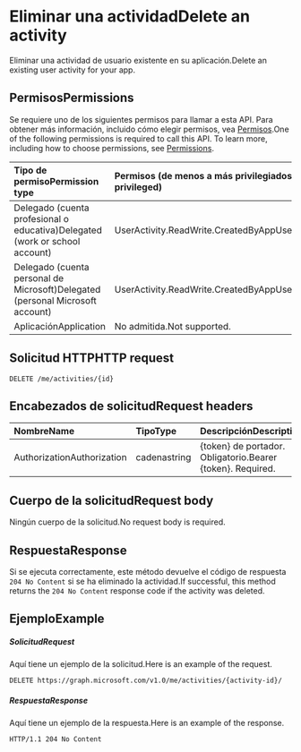 # <a name="delete-an-activity"></a><span data-ttu-id="08803-101">Eliminar una actividad</span><span class="sxs-lookup"><span data-stu-id="08803-101">Delete an activity</span></span>

<span data-ttu-id="08803-102">Eliminar una actividad de usuario existente en su aplicación.</span><span class="sxs-lookup"><span data-stu-id="08803-102">Delete an existing user activity for your app.</span></span>

## <a name="permissions"></a><span data-ttu-id="08803-103">Permisos</span><span class="sxs-lookup"><span data-stu-id="08803-103">Permissions</span></span>

<span data-ttu-id="08803-p101">Se requiere uno de los siguientes permisos para llamar a esta API. Para obtener más información, incluido cómo elegir permisos, vea [Permisos](../../../concepts/permissions_reference.md).</span><span class="sxs-lookup"><span data-stu-id="08803-p101">One of the following permissions is required to call this API. To learn more, including how to choose permissions, see [Permissions](../../../concepts/permissions_reference.md).</span></span>


|<span data-ttu-id="08803-106">Tipo de permiso</span><span class="sxs-lookup"><span data-stu-id="08803-106">Permission type</span></span>      | <span data-ttu-id="08803-107">Permisos (de menos a más privilegiados)</span><span class="sxs-lookup"><span data-stu-id="08803-107">Permissions (from least to most privileged)</span></span>              |
|:--------------------|:---------------------------------------------------------|
|<span data-ttu-id="08803-108">Delegado (cuenta profesional o educativa)</span><span class="sxs-lookup"><span data-stu-id="08803-108">Delegated (work or school account)</span></span> | <span data-ttu-id="08803-109">UserActivity.ReadWrite.CreatedByApp</span><span class="sxs-lookup"><span data-stu-id="08803-109">UserActivity.ReadWrite.CreatedByApp</span></span>    |
|<span data-ttu-id="08803-110">Delegado (cuenta personal de Microsoft)</span><span class="sxs-lookup"><span data-stu-id="08803-110">Delegated (personal Microsoft account)</span></span> | <span data-ttu-id="08803-111">UserActivity.ReadWrite.CreatedByApp</span><span class="sxs-lookup"><span data-stu-id="08803-111">UserActivity.ReadWrite.CreatedByApp</span></span>    |
|<span data-ttu-id="08803-112">Aplicación</span><span class="sxs-lookup"><span data-stu-id="08803-112">Application</span></span> | <span data-ttu-id="08803-113">No admitida.</span><span class="sxs-lookup"><span data-stu-id="08803-113">Not supported.</span></span> |

## <a name="http-request"></a><span data-ttu-id="08803-114">Solicitud HTTP</span><span class="sxs-lookup"><span data-stu-id="08803-114">HTTP request</span></span>

<!-- { "blockType": "ignored" } -->

```http
DELETE /me/activities/{id}
```

## <a name="request-headers"></a><span data-ttu-id="08803-115">Encabezados de solicitud</span><span class="sxs-lookup"><span data-stu-id="08803-115">Request headers</span></span>

|<span data-ttu-id="08803-116">Nombre</span><span class="sxs-lookup"><span data-stu-id="08803-116">Name</span></span> | <span data-ttu-id="08803-117">Tipo</span><span class="sxs-lookup"><span data-stu-id="08803-117">Type</span></span> | <span data-ttu-id="08803-118">Descripción</span><span class="sxs-lookup"><span data-stu-id="08803-118">Description</span></span>|
|:----|:-----|:-----------|
|<span data-ttu-id="08803-119">Authorization</span><span class="sxs-lookup"><span data-stu-id="08803-119">Authorization</span></span> | <span data-ttu-id="08803-120">cadena</span><span class="sxs-lookup"><span data-stu-id="08803-120">string</span></span> | <span data-ttu-id="08803-p102">{token} de portador. Obligatorio.</span><span class="sxs-lookup"><span data-stu-id="08803-p102">Bearer {token}. Required.</span></span>|

## <a name="request-body"></a><span data-ttu-id="08803-123">Cuerpo de la solicitud</span><span class="sxs-lookup"><span data-stu-id="08803-123">Request body</span></span>

<span data-ttu-id="08803-124">Ningún cuerpo de la solicitud.</span><span class="sxs-lookup"><span data-stu-id="08803-124">No request body is required.</span></span>

## <a name="response"></a><span data-ttu-id="08803-125">Respuesta</span><span class="sxs-lookup"><span data-stu-id="08803-125">Response</span></span>

<span data-ttu-id="08803-126">Si se ejecuta correctamente, este método devuelve el código de respuesta `204 No Content` si se ha eliminado la actividad.</span><span class="sxs-lookup"><span data-stu-id="08803-126">If successful, this method returns the `204 No Content` response code if the activity was deleted.</span></span>

## <a name="example"></a><span data-ttu-id="08803-127">Ejemplo</span><span class="sxs-lookup"><span data-stu-id="08803-127">Example</span></span>

##### <a name="request"></a><span data-ttu-id="08803-128">Solicitud</span><span class="sxs-lookup"><span data-stu-id="08803-128">Request</span></span>

<span data-ttu-id="08803-129">Aquí tiene un ejemplo de la solicitud.</span><span class="sxs-lookup"><span data-stu-id="08803-129">Here is an example of the request.</span></span>

<!-- {
  "blockType": "request",
  "name": "delete_activity"
}-->

```http
DELETE https://graph.microsoft.com/v1.0/me/activities/{activity-id}/
```

##### <a name="response"></a><span data-ttu-id="08803-130">Respuesta</span><span class="sxs-lookup"><span data-stu-id="08803-130">Response</span></span>

<span data-ttu-id="08803-131">Aquí tiene un ejemplo de la respuesta.</span><span class="sxs-lookup"><span data-stu-id="08803-131">Here is an example of the response.</span></span>

<!-- {
  "blockType": "response",
  "truncated": true,
} -->

```http
HTTP/1.1 204 No Content
```

<!-- uuid: 8fcb5dbc-d5aa-4681-8e31-b001d5168d79
2017-06-07 14:57:30 UTC -->
<!-- {
  "type": "#page.annotation",
  "description": "Delete activity",
  "keywords": "",
  "section": "documentation",
  "tocPath": ""
}-->